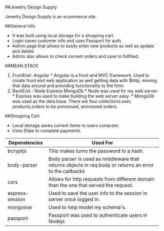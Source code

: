 
##Jewelry Design Supply

Jewelry Design Supply is an ecommerce site. 

##General Info
* It was built using local storage for a shopping cart.
* Login saves customer info and uses Passport for auth. 
* Admin page that allows to easily enter new products as well as update and delete. 
* Admin also allows to check current orders and save to fulfilled.

##MEAN STACK
  1. FrontEnd- Angular
    * Angular is a front end MVC framework.  Used to create front end web application as well getting data with $http, moving       that data around and providing functionality to the html.
  2. BackEnd - Node Express MongoDb 
    * Node was used for my web server.
    * Express was used to make building the web server easy.
    * MongoDb was used as the data base. There are four collections:user, products,orders to be processed, processed orders.
    

 

##Shopping Cart
* Local storage saves current items to users computer.
* Uses Stipe to complete payments.



|Dependencies     |Used For|
|-------------------|-------------------------------------------|
|bcryptjs           |This makes turns the password to a hash.|
|body-parser        |Body parser is used as middleware that returns objects in req.body or returns an error to the callbacks|
|cors               |Allows for http requests from different domain than the one that served the request.|
|express-session    |Used to save the user info to the session in server once logged in.|
|mongoose           |Used to help model my schema's.|
|passport           |Passport was used to authenticate users in Nodejs|
